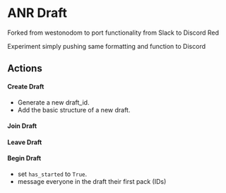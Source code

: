 # ANR Draft

Forked from westonodom to port functionality from Slack to Discord Red

Experiment simply pushing same formatting and function to Discord

## Actions

#### Create Draft

- Generate a new draft_id.
- Add the basic structure of a new draft.

#### Join Draft

#### Leave Draft

#### Begin Draft

- set `has_started` to `True`.
- message everyone in the draft their first pack (IDs)
